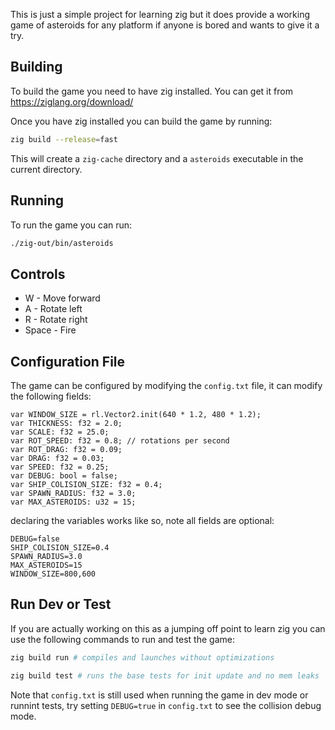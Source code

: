 This is just a simple project for learning zig but it does provide a working
game of asteroids for any platform if anyone is bored and wants to give it a
try.

## Building

To build the game you need to have zig installed. You can get it from
https://ziglang.org/download/

Once you have zig installed you can build the game by running:

```sh
zig build --release=fast
```

This will create a `zig-cache` directory and a `asteroids` executable in the
current directory.

## Running

To run the game you can run:

```sh
./zig-out/bin/asteroids
```

## Controls

- W - Move forward
- A - Rotate left
- R - Rotate right
- Space - Fire

## Configuration File

The game can be configured by modifying the `config.txt` file, it can modify
the following fields:

```zig
var WINDOW_SIZE = rl.Vector2.init(640 * 1.2, 480 * 1.2);
var THICKNESS: f32 = 2.0;
var SCALE: f32 = 25.0;
var ROT_SPEED: f32 = 0.8; // rotations per second
var ROT_DRAG: f32 = 0.09;
var DRAG: f32 = 0.03;
var SPEED: f32 = 0.25;
var DEBUG: bool = false;
var SHIP_COLISION_SIZE: f32 = 0.4;
var SPAWN_RADIUS: f32 = 3.0;
var MAX_ASTEROIDS: u32 = 15;
```

declaring the variables works like so, note all fields are optional:

```env
DEBUG=false
SHIP_COLISION_SIZE=0.4
SPAWN_RADIUS=3.0
MAX_ASTEROIDS=15
WINDOW_SIZE=800,600
```

## Run Dev or Test

If you are actually working on this as a jumping off point to learn zig you can use the
following commands to run and test the game:

```sh
zig build run # compiles and launches without optimizations
```

```sh
zig build test # runs the base tests for init update and no mem leaks
```

Note that `config.txt` is still used when running the game in dev mode or runnint tests,
try setting `DEBUG=true` in `config.txt` to see the collision debug mode.
